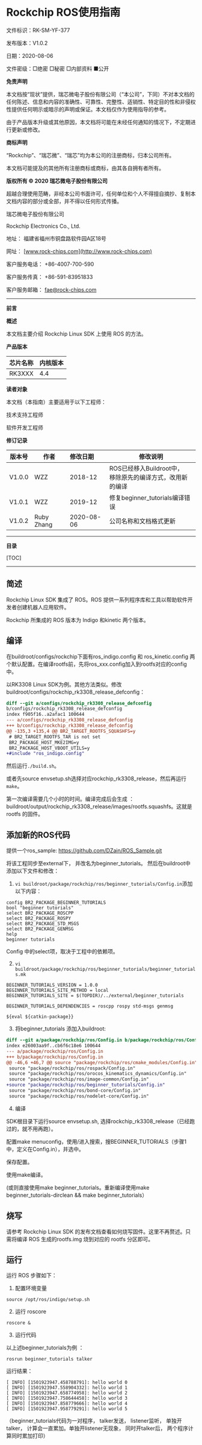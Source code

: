 # Rockchip ROS使用指南

文件标识：RK-SM-YF-377

发布版本：V1.0.2

日期：2020-08-06

文件密级：□绝密   □秘密   □内部资料   ■公开

**免责声明**

本文档按“现状”提供，瑞芯微电子股份有限公司（“本公司”，下同）不对本文档的任何陈述、信息和内容的准确性、可靠性、完整性、适销性、特定目的性和非侵权性提供任何明示或暗示的声明或保证。本文档仅作为使用指导的参考。

由于产品版本升级或其他原因，本文档将可能在未经任何通知的情况下，不定期进行更新或修改。

**商标声明**

“Rockchip”、“瑞芯微”、“瑞芯”均为本公司的注册商标，归本公司所有。

本文档可能提及的其他所有注册商标或商标，由其各自拥有者所有。

**版权所有 © 2020 瑞芯微电子股份有限公司**

超越合理使用范畴，非经本公司书面许可，任何单位和个人不得擅自摘抄、复制本文档内容的部分或全部，并不得以任何形式传播。

瑞芯微电子股份有限公司

Rockchip Electronics Co., Ltd.

地址：     福建省福州市铜盘路软件园A区18号

网址：     [www.rock-chips.com](http://www.rock-chips.com)

客户服务电话： +86-4007-700-590

客户服务传真： +86-591-83951833

客户服务邮箱： [fae@rock-chips.com](mailto:fae@rock-chips.com)

---

**前言**

**概述**

本文档主要介绍 Rockchip Linux SDK 上使用 ROS 的方法。

**产品版本**

| **芯片名称** | **内核版本** |
| ------------ | ------------ |
| RK3XXX | 4.4 |

**读者对象**

本文档（本指南）主要适用于以下工程师：

技术支持工程师

软件开发工程师

**修订记录**

| **版本号** | **作者** | **修改日期** | **修改说明** |
| ---------- | --------| :--------- | ------------ |
| V1.0.0    | WZZ | 2018-12 | ROS已经移入Buildroot中，<br/>移除原先的编译方式，改用新的编译 |
| V1.0.1    | WZZ | 2019-12 | 修复beginner_tutorials编译错误 |
| V1.0.2   | Ruby Zhang | 2020-08-06 | 公司名称和文档格式更新 |

---

**目录**

[TOC]

---

## 简述

Rockchip Linux SDK 集成了 ROS。ROS 提供一系列程序库和工具以帮助软件开发者创建机器人应用软件。

Rockchip 所集成的 ROS 版本为 Indigo 和kinetic 两个版本。

## 编译

在buildroot/configs/rockchip下面有ros_indigo.config 和 ros_kinetic.config 两个默认配置。在编译rootfs前，先将ros_xxx.config加入到rootfs对应的config中。

以RK3308 Linux SDK为例。其他方法类似。修改buildroot/configs/rockchip_rk3308_release_defconfig：

```diff
diff --git a/configs/rockchip_rk3308_release_defconfig
b/configs/rockchip_rk3308_release_defconfig
index f905f16..a2afac1 100644
--- a/configs/rockchip_rk3308_release_defconfig
+++ b/configs/rockchip_rk3308_release_defconfig
@@ -135,3 +135,4 @@ BR2_TARGET_ROOTFS_SQUASHFS=y
 # BR2_TARGET_ROOTFS_TAR is not set
 BR2_PACKAGE_HOST_MKE2IMG=y
 BR2_PACKAGE_HOST_VBOOT_UTILS=y
+#include "ros_indigo.config"
```

然后运行`./build.sh`。

或者先source envsetup.sh选择对应rockchip_rk3308_release，然后再运行`make`。

第一次编译需要几个小时的时间。编译完成后会生成 ：buildroot/output/rockchip_rk3308_release/images/rootfs.squashfs。这就是 rootfs 的固件。

## 添加新的ROS代码

提供一个ros_sample: <https://github.com/DZain/ROS_Sample.git>

将该工程同步至external下， 并改名为beginner_tutorials。
然后在buildroot中添加以下文件和修改：

1. `vi buildroot/package/rockchip/ros/beginner_tutorials/Config.in`添加以下内容：

```shell
config BR2_PACKAGE_BEGINNER_TUTORIALS
bool "beginner tutorials"
select BR2_PACKAGE_ROSCPP
select BR2_PACKAGE_ROSPY
select BR2_PACKAGE_STD_MSGS
select BR2_PACKAGE_GENMSG
help
beginner tutorials
```

Config 中的select项，取决于工程中的依赖项。

2. `vi buildroot/package/rockchip/ros/beginner_tutorials/beginner_tutorials.mk`

```shell
BEGINNER_TUTORIALS_VERSION = 1.0.0
BEGINNER_TUTORIALS_SITE_METHOD = local
BEGINNER_TUTORIALS_SITE = $(TOPDIR)/../external/beginner_tutorials

BEGINNER_TUTORIALS_DEPENDENCIES = roscpp rospy std-msgs genmsg

${eval ${catkin-package}}
```

3. 将beginner_tutorials 添加入buildroot:

```diff
diff --git a/package/rockchip/ros/Config.in b/package/rockchip/ros/Config.in
index e26003aa9f..cb6f6c18e6 100644
--- a/package/rockchip/ros/Config.in
+++ b/package/rockchip/ros/Config.in
@@ -46,6 +46,7 @@ source "package/rockchip/ros/cmake_modules/Config.in"
 source "package/rockchip/ros/rospack/Config.in"
 source "package/rockchip/ros/orocos_kinematics_dynamics/Config.in"
 source "package/rockchip/ros/image-common/Config.in"
+source "package/rockchip/ros/beginner_tutorials/Config.in"
 source "package/rockchip/ros/bond-core/Config.in"
 source "package/rockchip/ros/nodelet-core/Config.in"
```

4. 编译

SDK根目录下运行source envsetup.sh, 选择rockchip_rk3308_release（已经跑过的，就不用再跑）。

配置make menuconfig，使用/进入搜索，搜BEGINNER_TUTORIALS（步骤1中，定义在Config.in），并选中。

保存配置。

使用make编译。

(或则直接使用make beginner_tutorials。重新编译使用make beginner_tutorials-dirclean && make beginner_tutorials）

## 烧写

请参考 Rockchip Linux SDK 的发布文档查看如何烧写固件。这里不再赘述。只需将编译 ROS 生成的rootfs.img 烧到对应的 rootfs 分区即可。

## 运行

运行 ROS 步骤如下：

1. 配置环境变量

```shell
source /opt/ros/indigo/setup.sh
```

2. 运行 roscore

```shell
roscore &
```

3. 运行代码

以上述beginner_tutorials为例 ：

```shell
rosrun beginner_tutorials talker
```

运行结果：

```shell
[ INFO] [1501923947.458788791]: hello world 0
[ INFO] [1501923947.558904332]: hello world 1
[ INFO] [1501923947.658774958]: hello world 2
[ INFO] [1501923947.758644458]: hello world 3
[ INFO] [1501923947.858779666]: hello world 4
[ INFO] [1501923947.958779291]: hello world 5
```

（beginner_tutorials代码为一对程序， talker发送， listener监听， 单独开talker， 计算会一直累加。单独开listener无现象， 同时开talker后， 两个程序计算同时累加打印）

